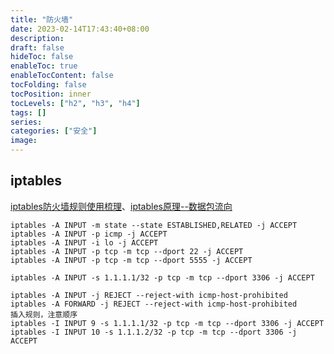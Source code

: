 ```yaml
---
title: "防火墙"
date: 2023-02-14T17:43:40+08:00
description:
draft: false
hideToc: false
enableToc: true
enableTocContent: false
tocFolding: false
tocPosition: inner
tocLevels: ["h2", "h3", "h4"]
tags: []
series:
categories: ["安全"]
image:
---
```

## iptables

[iptables防火墙规则使用梳理](https://www.cnblogs.com/kevingrace/p/6265113.html)、[iptables原理--数据包流向](https://www.cnblogs.com/zejin2008/p/5919550.html)

```
iptables -A INPUT -m state --state ESTABLISHED,RELATED -j ACCEPT
iptables -A INPUT -p icmp -j ACCEPT
iptables -A INPUT -i lo -j ACCEPT
iptables -A INPUT -p tcp -m tcp --dport 22 -j ACCEPT
iptables -A INPUT -p tcp -m tcp --dport 5555 -j ACCEPT

iptables -A INPUT -s 1.1.1.1/32 -p tcp -m tcp --dport 3306 -j ACCEPT

iptables -A INPUT -j REJECT --reject-with icmp-host-prohibited
iptables -A FORWARD -j REJECT --reject-with icmp-host-prohibited
插入规则，注意顺序
iptables -I INPUT 9 -s 1.1.1.1/32 -p tcp -m tcp --dport 3306 -j ACCEPT
iptables -I INPUT 10 -s 1.1.1.2/32 -p tcp -m tcp --dport 3306 -j ACCEPT
```



